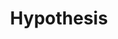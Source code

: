 ---
blog: https://web.hypothes.is/blog
codehost: https://github.com/hypothesis
facebook: https://facebook.com/myhypothesis
linkedin: https://linkedin.com/company/hypothes.is
logohandle: hypothesis
sort: hypothesis
title: Hypothesis
twitter: https://x.com/hypothes_is
website: https://web.hypothes.is/
youtube: https://youtube.com/c/hypothesis
---